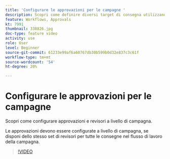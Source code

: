 ```yaml
---
title: 'Configurare le approvazioni per le campagne '
description: Scopri come definire diversi target di consegna utilizzando un flusso di lavoro di targeting.
feature: Workflows, Approvals
kt: 7991
thumbnail: 338826.jpg
doc-type: feature video
activity: use
role: User
level: Beginner
source-git-commit: 61233e99af6a60767db30b599b0d32e837c3c61f
workflow-type: tm+mt
source-wordcount: '54'
ht-degree: 20%

---
```



# Configurare le approvazioni per le campagne

Scopri come configurare approvazioni e revisori a livello di campagna.  

Le approvazioni devono essere configurate a livello di campagna, se disponi dello stesso set di revisori per tutte le consegne nel flusso di lavoro della campagna.

>[!VIDEO](https://video.tv.adobe.com/v/338826?quality=12)

